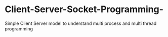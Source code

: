 Client-Server-Socket-Programming-
=================================

Simple Client Server model to understand multi process and multi thread programming
